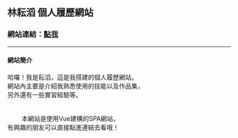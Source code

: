 ## 林耘滔 個人履歷網站
### 網站連結：[點我](https://yuntaolin.github.io/resume/dist/#/)
---------------------------------------------------
#### 網站簡介
 
哈囉！我是耘滔，這是我搭建的個人履歷網站。<br>
網站內主要是介紹我熟悉使用的技能以及作品集，<br>
另外還有一些實習經驗等。<br>
<br>
<br>
　　
本網站是使用Vue建構的SPA網站，<br>
有興趣的朋友可以直接點進連結去看哦！
